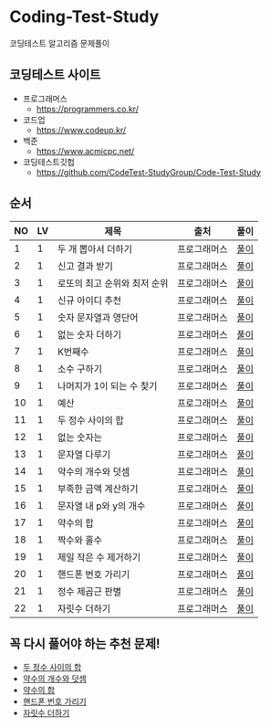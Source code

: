 # Coding-Test-Study
코딩테스트 알고리즘 문제풀이


## 코딩테스트 사이트 ##
+ 프로그래머스   
    - https://programmers.co.kr/
+ 코드업
    - https://www.codeup.kr/
+ 백준
    - https://www.acmicpc.net/
+ 코딩테스트깃헙
    - https://github.com/CodeTest-StudyGroup/Code-Test-Study

## 순서 ##

NO | LV | 제목 | 출처 | 풀이
---- | ---- | ---- | ---- | ----
1 | 1 | 두 개 뽑아서 더하기 | 프로그래머스 | [풀이](https://github.com/orange601/Coding-Test-Study/tree/main/programmers/level1/%EB%91%90%20%EA%B0%9C%20%EB%BD%91%EC%95%84%EC%84%9C%20%EB%8D%94%ED%95%98%EA%B8%B0)
2 | 1 | 신고 결과 받기 | 프로그래머스 | [풀이](https://github.com/orange601/Coding-Test-Study/tree/main/programmers/level1/%EC%8B%A0%EA%B3%A0%20%EA%B2%B0%EA%B3%BC%20%EB%B0%9B%EA%B8%B0)
3 | 1 | 로또의 최고 순위와 최저 순위 | 프로그래머스 |[풀이](https://github.com/orange601/Coding-Test-Study/tree/main/programmers/level1/%EB%A1%9C%EB%98%90%EC%9D%98%20%EC%B5%9C%EA%B3%A0%20%EC%88%9C%EC%9C%84%EC%99%80%20%EC%B5%9C%EC%A0%80%20%EC%88%9C%EC%9C%84)
4 | 1 | 신규 아이디 추천 | 프로그래머스 | [풀이](https://github.com/orange601/Coding-Test-Study/blob/main/programmers/level1/%EC%8B%A0%EA%B7%9C%20%EC%95%84%EC%9D%B4%EB%94%94%20%EC%B6%94%EC%B2%9C/README.md)
5 | 1 | 숫자 문자열과 영단어 | 프로그래머스 | [풀이](https://github.com/orange601/Coding-Test-Study/blob/main/programmers/level1/%EC%88%AB%EC%9E%90%20%EB%AC%B8%EC%9E%90%EC%97%B4%EA%B3%BC%20%EC%98%81%EB%8B%A8%EC%96%B4/README.md)
6 | 1 | 없는 숫자 더하기 | 프로그래머스 | [풀이](https://github.com/orange601/Coding-Test-Study/blob/main/programmers/level1/%EC%97%86%EB%8A%94%20%EC%88%AB%EC%9E%90%20%EB%8D%94%ED%95%98%EA%B8%B0/README.md)
7 | 1 | K번째수 | 프로그래머스 | [풀이](https://github.com/orange601/Coding-Test-Study/tree/main/programmers/level1/K%EB%B2%88%EC%A7%B8%EC%88%98)
8 | 1 | 소수 구하기 | 프로그래머스 | [풀이](https://github.com/orange601/Coding-Test-Study/blob/main/programmers/level1/%EC%86%8C%EC%88%98%20%EB%A7%8C%EB%93%A4%EA%B8%B0/README.md)
9 | 1 | 나머지가 1이 되는 수 찾기 | 프로그래머스 | [풀이](https://github.com/orange601/Coding-Test-Study/blob/main/programmers/level1/%EB%82%98%EB%A8%B8%EC%A7%80%EA%B0%80%201%EC%9D%B4%20%EB%90%98%EB%8A%94%20%EC%88%98%20%EC%B0%BE%EA%B8%B0/README.md)
10 | 1 | 예산 | 프로그래머스 | [풀이](https://github.com/orange601/Coding-Test-Study/blob/main/programmers/level1/%EC%98%88%EC%82%B0/README.md)
11 | 1 | 두 정수 사이의 합 | 프로그래머스 | [풀이](https://github.com/orange601/Coding-Test-Study/tree/main/programmers/level1/%EB%91%90%20%EC%A0%95%EC%88%98%20%EC%82%AC%EC%9D%B4%EC%9D%98%20%ED%95%A9)
12 | 1 | 없는 숫자는  | 프로그래머스 | [풀이](https://github.com/orange601/Coding-Test-Study/blob/main/programmers/level1/%EC%97%86%EB%8A%94%20%EC%88%AB%EC%9E%90%EB%8A%94%20%EC%8B%AB%EC%96%B4/RemoveEqualNumbers.java)
13 | 1 | 문자열 다루기 | 프로그래머스 | [풀이](https://github.com/orange601/Coding-Test-Study/tree/main/programmers/level1/%EB%AC%B8%EC%9E%90%EC%97%B4%20%EB%8B%A4%EB%A3%A8%EA%B8%B0%20%EA%B8%B0%EB%B3%B8)
14 | 1 | 약수의 개수와 덧셈 | 프로그래머스 | [풀이](https://github.com/orange601/Coding-Test-Study/tree/main/programmers/level1/%EC%95%BD%EC%88%98%EC%9D%98%20%EA%B0%9C%EC%88%98%EC%99%80%20%EB%8D%A7%EC%85%88)
15 | 1 | 부족한 금액 계산하기 | 프로그래머스 | [풀이](https://github.com/orange601/Coding-Test-Study/tree/main/programmers/level1/%EB%B6%80%EC%A1%B1%ED%95%9C%20%EA%B8%88%EC%95%A1%20%EA%B3%84%EC%82%B0%ED%95%98%EA%B8%B0)
16 | 1 | 문자열 내 p와 y의 개수 | 프로그래머스 | [풀이](https://github.com/orange601/Coding-Test-Study/tree/main/programmers/level1/%EB%AC%B8%EC%9E%90%EC%97%B4%20%EB%82%B4%20p%EC%99%80%20y%EC%9D%98%20%EA%B0%9C%EC%88%98)
17 | 1 | 약수의 합 | 프로그래머스 | [풀이](https://github.com/orange601/Coding-Test-Study/tree/main/programmers/level1/%EC%95%BD%EC%88%98%EC%9D%98%20%ED%95%A9)
18 | 1 | 짝수와 홀수 | 프로그래머스 | [풀이](https://github.com/orange601/Coding-Test-Study/tree/main/programmers/level1/%EC%A7%9D%EC%88%98%EC%99%80%20%ED%99%80%EC%88%98)
19 | 1 | 제일 작은 수 제거하기 | 프로그래머스 | [풀이](https://github.com/orange601/Coding-Test-Study/tree/main/programmers/level1/%EC%A0%9C%EC%9D%BC%20%EC%9E%91%EC%9D%80%20%EC%88%98%20%EC%A0%9C%EA%B1%B0%ED%95%98%EA%B8%B0)
20 | 1 | 핸드폰 번호 가리기 | 프로그래머스 | [풀이](https://github.com/orange601/Coding-Test-Study/blob/main/programmers/level1/%ED%95%B8%EB%93%9C%ED%8F%B0%20%EB%B2%88%ED%98%B8%20%EA%B0%80%EB%A6%AC%EA%B8%B0/README.md)
21 | 1 | 정수 제곱근 판별 | 프로그래머스 | [풀이](https://github.com/orange601/Coding-Test-Study/edit/main/programmers/level1/%EC%A0%95%EC%88%98%20%EC%A0%9C%EA%B3%B1%EA%B7%BC%20%ED%8C%90%EB%B3%84/README.md)
22 | 1 | 자릿수 더하기 | 프로그래머스 | [풀이](https://github.com/orange601/Coding-Test-Study/tree/main/programmers/level1/%EC%9E%90%EB%A6%BF%EC%88%98%20%EB%8D%94%ED%95%98%EA%B8%B0)


## 꼭 다시 풀어야 하는 추천 문제! ##
- [두 정수 사이의 합](https://github.com/orange601/Coding-Test-Study/tree/main/programmers/level1/%EB%91%90%20%EC%A0%95%EC%88%98%20%EC%82%AC%EC%9D%B4%EC%9D%98%20%ED%95%A9)
- [약수의 개수와 덧셈](https://github.com/orange601/Coding-Test-Study/tree/main/programmers/level1/%EC%95%BD%EC%88%98%EC%9D%98%20%EA%B0%9C%EC%88%98%EC%99%80%20%EB%8D%A7%EC%85%88)
- [약수의 합](https://github.com/orange601/Coding-Test-Study/tree/main/programmers/level1/%EC%95%BD%EC%88%98%EC%9D%98%20%ED%95%A9)
- [핸드폰 번호 가리기](https://github.com/orange601/Coding-Test-Study/blob/main/programmers/level1/%ED%95%B8%EB%93%9C%ED%8F%B0%20%EB%B2%88%ED%98%B8%20%EA%B0%80%EB%A6%AC%EA%B8%B0/README.md)
- [자릿수 더하기](https://github.com/orange601/Coding-Test-Study/tree/main/programmers/level1/%EC%9E%90%EB%A6%BF%EC%88%98%20%EB%8D%94%ED%95%98%EA%B8%B0)
